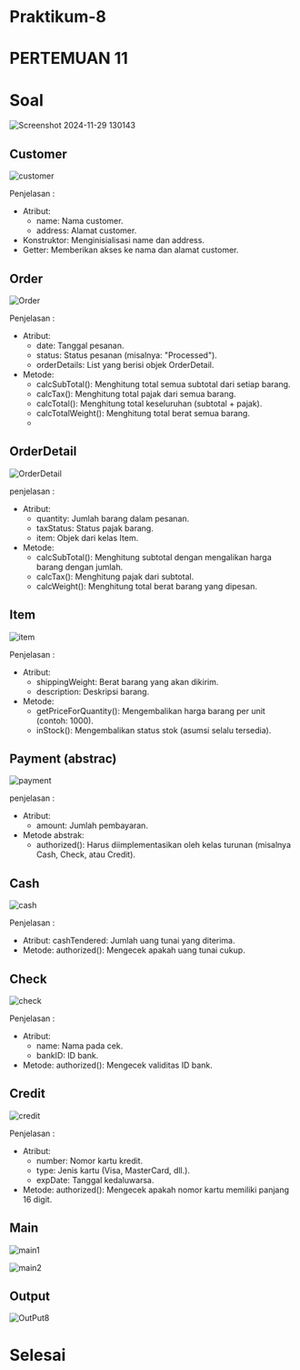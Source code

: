 # Praktikum-8

# PERTEMUAN 11

# Soal

![Screenshot 2024-11-29 130143](https://github.com/user-attachments/assets/b2a572b9-928a-4d3d-9a24-878ea9859596)

## Customer

![customer](https://github.com/user-attachments/assets/7a02a8ae-6a73-4025-aa0b-a79db9999d8f)

Penjelasan :
- Atribut:
  - name: Nama customer.
  - address: Alamat customer.
- Konstruktor: Menginisialisasi name dan address.
- Getter: Memberikan akses ke nama dan alamat customer.

## Order

![Order](https://github.com/user-attachments/assets/6dcc79b5-0457-4707-8b97-39127a1a6372)


Penjelasan : 
- Atribut:
  - date: Tanggal pesanan.
  - status: Status pesanan (misalnya: "Processed").
  - orderDetails: List yang berisi objek OrderDetail.
- Metode:
  - calcSubTotal(): Menghitung total semua subtotal dari setiap barang.
  - calcTax(): Menghitung total pajak dari semua barang.
  - calcTotal(): Menghitung total keseluruhan (subtotal + pajak).
  - calcTotalWeight(): Menghitung total berat semua barang.
  - 
## OrderDetail

![OrderDetail](https://github.com/user-attachments/assets/6317f498-ca26-4e19-9581-eec026fb94fd)

penjelasan :
- Atribut:
  - quantity: Jumlah barang dalam pesanan.
  - taxStatus: Status pajak barang.
  - item: Objek dari kelas Item.
- Metode:
  - calcSubTotal(): Menghitung subtotal dengan mengalikan harga barang dengan jumlah.
  - calcTax(): Menghitung pajak dari subtotal.
  - calcWeight(): Menghitung total berat barang yang dipesan.

## Item

![item](https://github.com/user-attachments/assets/5b911c2a-3385-44c6-b8b8-5eb2e14ce8b9)

Penjelasan :
- Atribut:
  - shippingWeight: Berat barang yang akan dikirim.
  - description: Deskripsi barang.
- Metode:
  - getPriceForQuantity(): Mengembalikan harga barang per unit (contoh: 1000).
  - inStock(): Mengembalikan status stok (asumsi selalu tersedia).
    
## Payment (abstrac)

![payment](https://github.com/user-attachments/assets/c3bb1267-4270-4ef5-8ac8-2db87f73c92d)

penjelasan : 
- Atribut:
  - amount: Jumlah pembayaran.
- Metode abstrak:
  - authorized(): Harus diimplementasikan oleh kelas turunan (misalnya Cash, Check, atau Credit).
    
## Cash

![cash](https://github.com/user-attachments/assets/0df1590e-e8ce-4a74-b637-b1aa6af41387)

Penjelasan :
- Atribut:
cashTendered: Jumlah uang tunai yang diterima.
- Metode:
authorized(): Mengecek apakah uang tunai cukup.

## Check

![check](https://github.com/user-attachments/assets/87a256c1-3572-4ef8-a27c-85c043b598c5)


Penjelasan : 
- Atribut:
  - name: Nama pada cek.
  - bankID: ID bank.
- Metode:
authorized(): Mengecek validitas ID bank.

## Credit

![credit](https://github.com/user-attachments/assets/8504151e-e98f-4e02-b205-12885c5379d2)


Penjelasan :
- Atribut:
  - number: Nomor kartu kredit.
  - type: Jenis kartu (Visa, MasterCard, dll.).
  - expDate: Tanggal kedaluwarsa.
- Metode:
authorized(): Mengecek apakah nomor kartu memiliki panjang 16 digit.

## Main

![main1](https://github.com/user-attachments/assets/f295c1a7-b356-4d22-8a8d-6dc4937d5396)

![main2](https://github.com/user-attachments/assets/3f30c7bd-0173-445d-9a6c-362159e31187)

## Output

![OutPut8](https://github.com/user-attachments/assets/61f48720-cc52-4763-98de-1e83aeb2a6e2)

# Selesai
